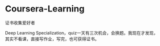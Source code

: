# Coursera-Learning
证书收集爱好者

Deep Learning Specialization，quiz一天有三次机会，会换题。我现在才发现，其实不看课，直接写作业，写完，也可获得证书。
